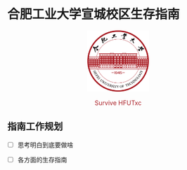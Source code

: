 # 合肥工业大学宣城校区生存指南

<p align="center">
    <a href="https://github.com/survive-hfutxc/survive-hfutxc.github.io">
      <img alt="HFUT" src="./docs/_media/HFUT_logo.png" height="140">
    </a>
</p>


<p align="center">
	<font color="AA1F26">Survive HFUTxc</font>
</p>

## 指南工作规划

- [ ] 思考明白到底要做啥
- [ ] 各方面的生存指南

